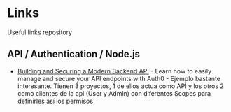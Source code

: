 # Links

Useful links repository

##  API / Authentication / Node.js

* [Building and Securing a Modern Backend API](https://scotch.io/tutorials/building-and-securing-a-modern-backend-api) - Learn how to easily manage and secure your API endpoints with Auth0 - Ejemplo bastante interesante. Tienen 3 proyectos, 1 de ellos actua como API y los otros 2 como clientes de la api (User y Admin) con diferentes Scopes para definirles así los permisos
